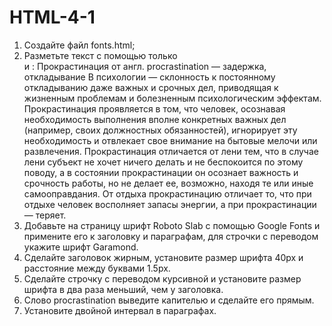 # HTML-4-1
1. Создайте файл fonts.html;
2. Разметьте текст с помощью только <div> и <span>:
Прокрастинация
от англ. procrastination — задержка, откладывание
В психологии — склонность к постоянному откладыванию даже важных и срочных дел, приводящая к жизненным проблемам и болезненным психологическим эффектам.
Прокрастинация проявляется в том, что человек, осознавая необходимость выполнения вполне конкретных важных дел (например, своих должностных обязанностей), игнорирует эту необходимость и отвлекает свое внимание на бытовые мелочи или развлечения.
Прокрастинация отличается от лени тем, что в случае лени субъект не хочет ничего делать и не беспокоится по этому поводу, а в состоянии прокрастинации он осознает важность и срочность работы, но не делает ее, возможно, находя те или иные самооправдания. От отдыха прокрастинацию отличает то, что при отдыхе человек восполняет запасы энергии, а при прокрастинации — теряет.
3. Добавьте на страницу шрифт Roboto Slab с помощью Google Fonts и примените его к заголовку и параграфам, для строчки с переводом укажите шрифт Garamond.
4. Сделайте заголовок жирным, установите размер шрифта 40px и расстояние между буквами 1.5px.
5. Сделайте строчку с переводом курсивной и установите размер шрифта в два раза меньший, чем у заголовка.
6. Слово procrastination выведите капителью и сделайте его прямым.
7. Установите двойной интервал в параграфах.
